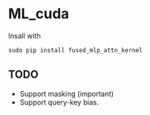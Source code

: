 # ML_cuda

Insall with

```
sudo pip install fused_mlp_attn_kernel
```

## TODO

- Support masking (important)
- Support query-key bias.